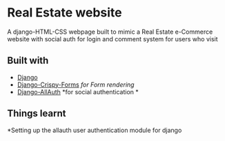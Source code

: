 # Real Estate website
A django-HTML-CSS webpage built to mimic a Real Estate e-Commerce website with social auth for login and comment system for users who visit

## Built with

* [Django](https://www.djangoproject.com/)
* [Django-Crispy-Forms](https://django-crispy-forms.readthedocs.io/en/latest/#) *for Form rendering*
* [Django-AllAuth](https://django-allauth.readthedocs.io/en/latest/overview.html) *for social authentication *

## Things learnt

*Setting up the allauth user authentication module for django
